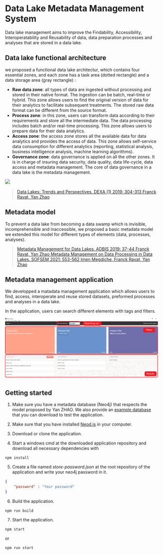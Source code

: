 
# Data Lake Metadata Management System

Data lake management aims to improve the Findability, Accessibility, Interoperatability and Reusability of data, data preparation processes and analyses that are stored in a data lake.

## Data lake functional architecture
we proposed a functional data lake architectur, which contains four essential zones, and each zone has a task area (dotted rectangle) and a data storage area (gray rectangle) :

- **Raw data zone**: all types of data are ingested without processing and stored in their native format. The ingestion can be batch, real-time or hybrid. This zone allows users to find the original version of data for their analytics to facilitate subsequent treatments. The stored raw data format can be different from the source format.
- **Process zone**: in this zone, users can transform data according to their requirements and store all the intermediate data. The data processing includes batch and/or real-time processing. This zone allows users to prepare data for their data analytics.
- **Access zone**: the access zone stores all the available data for data analytics and provides the access of data. This zone allows self-service data consumption for different analytics (reporting, statistical analysis, business intelligence analysis, machine learning algorithms).
- **Governance zone**: data governance is applied on all the other zones. It is in charge of insuring data security, data quality, data life-cycle, data access and metadata management. The core of data governance in a data lake is the metadata management.


<img src="https://github.com/yanzhao-irit/data-lake-metadata-management-system/blob/main/images/data-lake-architecture.png" width="700">


> [Data Lakes: Trends and Perspectives. DEXA (1) 2019: 304-313 Franck Ravat, Yan Zhao
](https://link.springer.com/chapter/10.1007/978-3-030-27615-7_23)


## Metadata model
To prevent a data lake from becoming a data swamp which is invisible, incomprehensible and inaccessible, we proposed a basic metadata model we extended this model for different types of elements (data, processes, analyses).

> [Metadata Management for Data Lakes. ADBIS 2019: 37-44 Franck Ravat, Yan Zhao
](https://link.springer.com/chapter/10.1007/978-3-030-30278-8_5)
> [Metadata Management on Data Processing in Data Lakes. SOFSEM 2021: 553-562 	Imen Megdiche, Franck Ravat, Yan Zhao](https://link.springer.com/chapter/10.1007/978-3-030-67731-2_40)


## Metadata management application
We developped a matadata management application which allows users to find, access, interoperate and reuse stored datasets, preformed processes and analyses in a data lake.

In the application, users can search different elements with tags and filters.

<img src="https://github.com/yanzhao-irit/data-lake-metadata-management-system/blob/main/images/appli-menu.png" width="700">


## Getting started

1. Make sure you have a metadata database (Neo4j) that respects the model proposed by Yan ZHAO. We also provide an [example database](https://github.com/yanzhao-irit/data-lake-metadata-management-system/tree/main/example-metadata) that you can download to test the application.

2. Make sure that you have installed [Neod.js](https://nodejs.org/en/download/) in your computer.

3. Download or clone the application.

4. Start a windows cmd at the downloaded application repository and download all necessary dependencies with 
```
npm install
```

5. Create a file named *store-password.json* at the root repository of the application and write your neo4j password in it.

```json
{
    "password" : "Your password"
}
```

6. Build the application.

```
npm run build
```

7. Start the application.

```
npm start
```

or

```
npm run start
```

